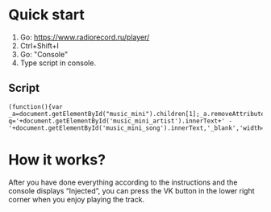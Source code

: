 # Quick start
1. Go: https://www.radiorecord.ru/player/
2. Ctrl+Shift+I
3. Go: "Console"
3. Type script in console. 

## Script

```
(function(){var _a=document.getElementById("music_mini").children[1];_a.removeAttribute("onclick");_a.setAttribute("onclick","window.open('https://vk.com/audio?q='+document.getElementById('music_mini_artist').innerText+' - '+document.getElementById('music_mini_song').innerText,'_blank','width=1100,height=800')")}).call(this);console.log("Injected!")
```


# How it works?
After you have done everything according to the instructions and the console displays “Injected”, you can press the VK button in the lower right corner when you enjoy playing the track.
